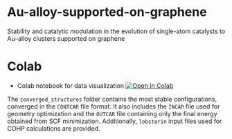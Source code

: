 # Au-alloy-supported-on-graphene
Stability and catalytic modulation in the evolution of single-atom catalysts to Au–alloy clusters supported on graphene

# Colab
* Colab notebook for data visualization [![Open In Colab](https://colab.research.google.com/assets/colab-badge.svg)](https://colab.research.google.com/drive/1nlk0nvFGPDAAtO6J8oSc2dNsEmlUh2c0?usp=sharing)



The `converged_structures` folder contains the most stable configurations, converged in the `CONTCAR` file format. It also includes the `INCAR` file used for geometry optimization and the `OUTCAR` file containing only the final energy obtained from SCF minimization. Additionally, `lobsterin` input files used for COHP calculations are provided.  

